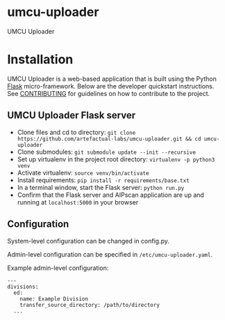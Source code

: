 # umcu-uploader
UMCU Uploader


# Installation

UMCU Uploader is a web-based application that is built using the Python
[Flask](https://pypi.org/project/Flask/) micro-framework. Below are the
developer quickstart instructions. See [CONTRIBUTING](CONTRIBUTING.md) for
guidelines on how to contribute to the project.


## UMCU Uploader Flask server

* Clone files and cd to directory:  `git clone https://github.com/artefactual-labs/umcu-uploader.git && cd umcu-uploader`
* Clone submodules: `git submodule update --init --recursive`
* Set up virtualenv in the project root directory: `virtualenv -p python3 venv`
* Activate virtualenv: `source venv/bin/activate`
* Install requirements: `pip install -r requirements/base.txt`
* In a terminal window, start the Flask server: `python run.py`
* Confirm that the Flask server and AIPscan application are up and running at `localhost:5000` in your browser


## Configuration

System-level configuration can be changed in config.py.

Admin-level configuration can be specified in `/etc/umcu-uploader.yaml`.

Example admin-level configuration:

    ---
    divisions:
      ed:
        name: Example Division
        transfer_source_directory: /path/to/directory
      ...
